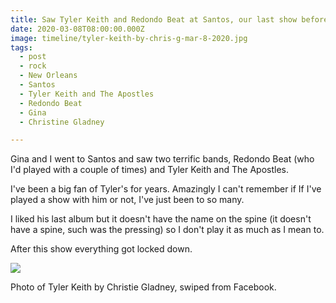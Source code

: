 ```yaml
---
title: Saw Tyler Keith and Redondo Beat at Santos, our last show before the pandemic.
date: 2020-03-08T08:00:00.000Z
image: timeline/tyler-keith-by-chris-g-mar-8-2020.jpg
tags:
  - post 
  - rock
  - New Orleans
  - Santos
  - Tyler Keith and The Apostles
  - Redondo Beat
  - Gina
  - Christine Gladney

---
```


Gina and I went to Santos and saw two terrific bands, Redondo Beat (who I'd played with a couple of times) and Tyler Keith and The Apostles.

I've been a big fan of Tyler's for years. Amazingly I can't remember if If I've played a show with him or not, I've just been to so many.

I liked his last album but it doesn't have the name on the spine (it doesn't have a spine, such was the pressing) so I don't play it as much as I mean to.

After this show everything got locked down.


![](/static/img/timeline/tyler-keith-by-chris-g-mar-8-2020.jpg)

Photo of Tyler Keith by Christie Gladney, swiped from Facebook.